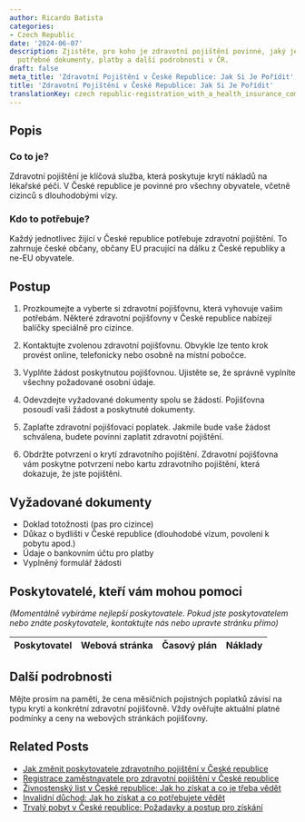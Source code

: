 ```yaml
---
author: Ricardo Batista
categories:
- Czech Republic
date: '2024-06-07'
description: Zjistěte, pro koho je zdravotní pojištění povinné, jaký je postup k získání,
  potřebné dokumenty, platby a další podrobnosti v ČR.
draft: false
meta_title: 'Zdravotní Pojištění v České Republice: Jak Si Je Pořídit'
title: 'Zdravotní Pojištění v České Republice: Jak Si Je Pořídit'
translationKey: czech republic-registration_with_a_health_insurance_company
---
```



## Popis
### Co to je?
Zdravotní pojištění je klíčová služba, která poskytuje krytí nákladů na lékařské péči. V České republice je povinné pro všechny obyvatele, včetně cizinců s dlouhodobými vízy.

### Kdo to potřebuje?
Každý jednotlivec žijící v České republice potřebuje zdravotní pojištění. To zahrnuje české občany, občany EU pracující na dálku z České republiky a ne-EU obyvatele.

## Postup

1. Prozkoumejte a vyberte si zdravotní pojišťovnu, která vyhovuje vašim potřebám. Některé zdravotní pojišťovny v České republice nabízejí balíčky speciálně pro cizince.

2. Kontaktujte zvolenou zdravotní pojišťovnu. Obvykle lze tento krok provést online, telefonicky nebo osobně na místní pobočce.

3. Vyplňte žádost poskytnutou pojišťovnou. Ujistěte se, že správně vyplníte všechny požadované osobní údaje.

4. Odevzdejte vyžadované dokumenty spolu se žádostí. Pojišťovna posoudí vaši žádost a poskytnuté dokumenty.

5. Zaplaťte zdravotní pojišťovací poplatek. Jakmile bude vaše žádost schválena, budete povinni zaplatit zdravotní pojištění.

6. Obdržte potvrzení o krytí zdravotního pojištění. Zdravotní pojišťovna vám poskytne potvrzení nebo kartu zdravotního pojištění, která dokazuje, že jste pojištěni.

## Vyžadované dokumenty

- Doklad totožnosti (pas pro cizince)
- Důkaz o bydlišti v České republice (dlouhodobé vízum, povolení k pobytu apod.)
- Údaje o bankovním účtu pro platby
- Vyplněný formulář žádosti

## Poskytovatelé, kteří vám mohou pomoci

_(Momentálně vybíráme nejlepší poskytovatele. Pokud jste poskytovatelem nebo znáte poskytovatele, kontaktujte nás nebo upravte stránku přímo)_

| Poskytovatel    |     Webová stránka  |     Časový plán   |      Náklady    |
| --------------- | --------------- |  :-------------: | :-------------: |



## Další podrobnosti
Mějte prosím na paměti, že cena měsíčních pojistných poplatků závisí na typu krytí a konkrétní zdravotní pojišťovně. Vždy ověřujte aktuální platné podmínky a ceny na webových stránkách pojišťovny.


## Related Posts

- [Jak změnit poskytovatele zdravotního pojištění v České republice](https://tramitit.com/cs/guides/czech-republic/zmena_zdravotni_pojistovny/)
- [Registrace zaměstnavatele pro zdravotní pojištění v České republice](https://tramitit.com/cs/guides/czech-republic/registrace_zamestnavatele_k_zdravotnimu_pojisteni/)
- [Živnostenský list v České republice: Jak ho získat a co je třeba vědět](https://tramitit.com/cs/guides/czech-republic/registrace_zivnostenskeho_opravneni/)
- [Invalidní důchod: Jak ho získat a co potřebujete vědět](https://tramitit.com/cs/guides/czech-republic/zadost_o_invalidni_duchod/)
- [Trvalý pobyt v České republice: Požadavky a postup pro získání](https://tramitit.com/cs/guides/czech-republic/zadost_o_povoleni_k_trvalemu_pobytu/)